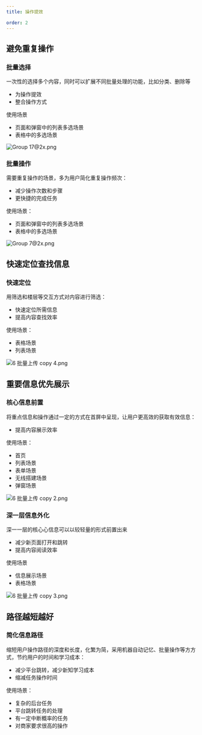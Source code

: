 ```yaml
---
title: 操作提效

order: 2
---
```


## 避免重复操作

### 批量选择

一次性的选择多个内容，同时可以扩展不同批量处理的功能，比如分类、删除等

* 为操作提效
* 整合操作方式

使用场景

* 页面和弹窗中的列表多选场景
* 表格中的多选场景

![Group 17@2x.png](https://img.alicdn.com/tfs/TB1NHdaeDZmx1VjSZFGXXax2XXa-2474-10730.png)

### 批量操作

需要重复操作的场景，多为用户简化重复操作频次：

* 减少操作次数和步骤
* 更快捷的完成任务

使用场景：

* 页面和弹窗中的列表多选场景
* 表格中的多选场景

![Group 7@2x.png](https://img.alicdn.com/tfs/TB1wLNyLHPpK1RjSZFFXXa5PpXa-2440-3102.png)

## 快速定位查找信息

### 快速定位

用筛选和楼层等交互方式对内容进行筛选：

* 快速定位所需信息
* 提高内容查找效率

使用场景：

* 表格场景
* 列表场景

![6 批量上传 copy 4.png](https://img.alicdn.com/tfs/TB1HSd0LOLaK1RjSZFxXXamPFXa-2184-1564.png)

## 重要信息优先展示

### 核⼼信息前置

将重点信息和操作通过一定的方式在首屏中呈现，让用户更高效的获取有效信息：

* 提高内容展示效率

使用场景：

* 首⻚
* 列表场景
* 表单场景
* 无线搭建场景
* 弹窗场景

![6 批量上传 copy 2.png](https://img.alicdn.com/tfs/TB18CpKLQvoK1RjSZFwXXciCFXa-2172-1624.png)

### 深一层信息外化

深⼀一层的核⼼心信息可以以较轻量的形式前置出来

* 减少新⻚面打开和跳转
* 提⾼内容阅读效率

使用场景

* 信息展示场景
* 表格场景

![6 批量上传 copy 3.png](https://img.alicdn.com/tfs/TB1B2FyLHPpK1RjSZFFXXa5PpXa-2226-1590.png)

## 路径越短越好

### 简化信息路径

缩短用户操作路径的深度和长度，化繁为简，采用机器自动记忆、批量操作等⽅方式，节约用户的时间和学习成本：

* 减少平台跳转，减少新知学习成本
* 缩减任务操作时间

使用场景：

* 复杂的后台任务
* 平台跳转任务的处理
* 有一定中断概率的任务
* 对商家要求很高的操作